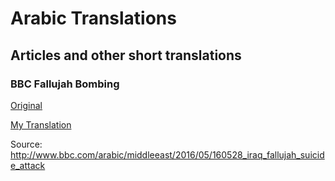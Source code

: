 # Arabic Translations

## Articles and other short translations

### BBC Fallujah Bombing
[Original](bbc_fallujah_bombing_original.md)

[My Translation](bbc_fallujah_bombing_translation.md)

Source: http://www.bbc.com/arabic/middleeast/2016/05/160528_iraq_fallujah_suicide_attack